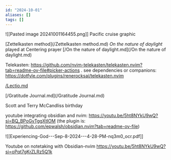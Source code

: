 ```yaml
---
id: "2024-10-01"
aliases: []
tags: []
---
```

![[Pasted image 20241001164455.png]] Pacific cruise graphic

[Zettelkasten method](/Zettelkasten method.md)
*On the nature of daylight* played at Centering prayer [/On the nature of daylight.md](/On the nature of daylight.md)

Telekasten: <https://github.com/nvim-telekasten/telekasten.nvim?tab=readme-ov-file#picker-actions> .
see dependencies or companions: <https://dotfyle.com/plugins/renerocksai/telekasten.nvim>

[/Lectio.md](/Lectio.md)

[/Gratitude Journal.md](/Gratitude Journal.md)

Scott and Terry McCandliss birthday

youtube integrating obsidian and nvim: <https://youtu.be/5ht8NYkU9wQ?si=BQ_BPoGvTggXtIOM> (the plugin is: <https://github.com/epwalsh/obsidian.nvim?tab=readme-ov-file>)

![[Experiencing-God---Sep-8-2024---4-28-PM-nq3m0_ocr.pdf]]

Youtube on notetaking with Obsidian-nvim <https://youtu.be/5ht8NYkU9wQ?si=oPqt7gKrZLRz5Q1k>
